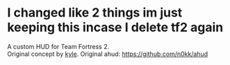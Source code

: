 # I changed like 2 things im just keeping this incase I delete tf2 again

A custom HUD for Team Fortress 2.  
Original concept by [kyle](https://github.com/hikyle).
Original ahud: https://github.com/n0kk/ahud

